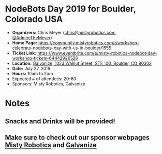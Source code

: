 # NodeBots Day 2019 for Boulder, Colorado USA

 - **Organizers:** Chris Meyer (chris@mistyrobotics.com, [@AdmireTheMeyer](https://twitter.com/AdmireTheMeyer))
 - **Home Page:** https://community.mistyrobotics.com/t/workshop-celebrate-nodebots-day-with-us-in-boulder/1555
 - **Ticket Link:** https://www.eventbrite.com/e/misty-robotics-nodebot-day-workshop-tickets-64442926528
 - **Location:** [Galvanize, 1023 Walnut Street, STE 100, Boulder, CO 80302](https://goo.gl/maps/W6C9X28BdVRZWWC76)
 - **Date:** July 27, 2019
 - **Hours:** 10am to 2pm
 - Expected # of attendees: 20-60
 - Sponsors: Misty Robotics, Galvanize

# Notes

 ## Snacks and Drinks will be provided!

 ## Make sure to check out our sponsor webpages [Misty Robotics](https://www.mistyrobotics.com/) and [Galvanize](https://www.galvanize.com/)
